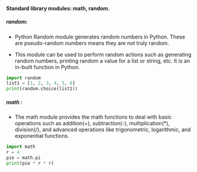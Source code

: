 #### Standard library modules: math, random.
##### random:

- Python Random module generates random numbers in Python. These are pseudo-random numbers means they are not truly random.

- This module can be used to perform random actions such as generating random numbers, printing random a value for a list or string, etc. It is an in-built function in Python.

```python
import random
list1 = [1, 2, 3, 4, 5, 6]
print(random.choice(list1))
```
##### math :
- The math module provides the math functions to deal with basic operations such as addition(+), subtraction(-), multiplication(*), division(/), and advanced operations like trigonometric, logarithmic, and exponential functions.

```python
import math 
r = 4
pie = math.pi
print(pie * r * r)
```